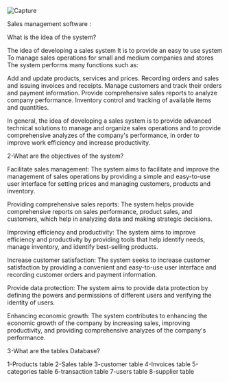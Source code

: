 ![Capture](https://user-images.githubusercontent.com/56051071/236837872-c7ad3d54-0dbe-4c27-9c35-23011f811ca8.PNG)

 
 Sales management software :
 
 What is the idea of ​​the system? 
 
 The idea of ​​developing a sales system
 It is to provide an easy to use system
To manage sales operations for small and medium companies and stores
 The system performs many functions such as:

Add and update products, services and prices.
Recording orders and sales and issuing invoices and receipts.
Manage customers and track their orders and payment information.
Provide comprehensive sales reports to analyze company performance.
Inventory control and tracking of available items and quantities.

In general, the idea of ​​developing a sales system is to provide advanced technical solutions to manage and organize sales operations and to provide comprehensive analyzes of the company's performance, in order to improve work efficiency and increase productivity.


2-What are the objectives of the system?

Facilitate sales management: The system aims to facilitate and improve the management of sales operations by providing a simple and easy-to-use user interface for setting prices and managing customers, products and inventory.

Providing comprehensive sales reports: The system helps provide comprehensive reports on sales performance, product sales, and customers, which help in analyzing data and making strategic decisions.

Improving efficiency and productivity: The system aims to improve efficiency and productivity by providing tools that help identify needs, manage inventory, and identify best-selling products.

Increase customer satisfaction: The system seeks to increase customer satisfaction by providing a convenient and easy-to-use user interface and recording customer orders and payment information.


Provide data protection: The system aims to provide data protection by defining the powers and permissions of different users and verifying the identity of users.

Enhancing economic growth: The system contributes to enhancing the economic growth of the company by increasing sales, improving productivity, and providing comprehensive analyzes of the company's performance.


3-What are the tables
 Database?
 
 1-Products table
 2-Sales table
 3-customer table
 4-Invoices table
 5-categories table
 6-transaction table
 7-users table
 8-supplier table

